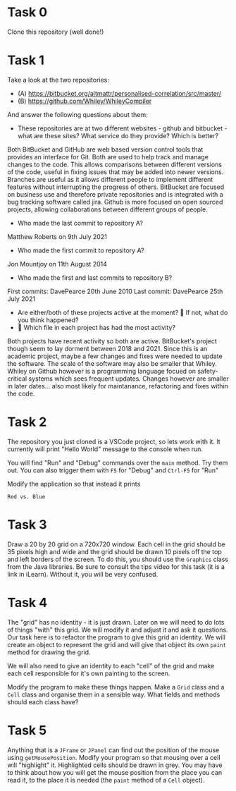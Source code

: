 # Task 0

Clone this repository (well done!)

# Task 1

Take a look at the two repositories:

  * (A) https://bitbucket.org/altmattr/personalised-correlation/src/master/
  * (B) https://github.com/Whiley/WhileyCompiler

And answer the following questions about them:

  * These repositories are at two different websites - github and bitbucket - what are these sites?  What service do they provide? Which is better?

  Both BitBucket and GitHub are web based version control tools that provides an interface for Git. Both are used to help track and manage changes to the code. This allows comparisons between different versions of the code, useful in fixing issues that may be added into newer versions. Branches are useful as it allows different people to implement different features without interrupting the progress of others. BitBucket are focused on business use and therefore private repositories and is integrated with a bug tracking software called jira. Github is more focused on open sourced projects, allowing collaborations between different groups of people.

  * Who made the last commit to repository A?

  Matthew Roberts on 9th July 2021

  * Who made the first commit to repository A?

  Jon Mountjoy on 11th August 2014

  * Who made the first and last commits to repository B?

  First commits: DavePearce 20th June 2010 
  Last commit: DavePearce 25th July 2021

  * Are either/both of these projects active at the moment? 🤔 If not, what do you think happened?
  * 🤔 Which file in each project has had the most activity?

  Both projects have recent activity so both are active. BitBucket's project though seem to lay dorment between 2018 and 2021. Since this is an academic project, maybe a few changes and fixes were needed to update the software. The scale of the software may also be smaller that Whiley. Whiley on Github however is a programming language focued on safety-critical systems which sees frequent updates. Changes however are smaller in later dates... also most likely for maintanance, refactoring and fixes within the code. 

# Task 2

The repository you just cloned is a VSCode project, so lets work with it.  It currently will print "Hello World" message to the console when run.

You will find "Run" and "Debug" commands over the `main` method.  Try them out.  You can also trigger them with `F5` for "Debug" and `Ctrl-F5` for "Run"

Modify the application so that instead it prints

~~~~~
Red vs. Blue
~~~~~

# Task 3

Draw a 20 by 20 grid on a 720x720 window.  Each cell in the grid should be 35 pixels high and wide and the grid should be drawn 10 pixels off the top and left borders of the screen.  To do this, you should use the `Graphics` class from the Java libraries.  Be sure to consult the tips video for this task (it is a link in iLearn).  Without it, you will be very confused.

# Task 4

The "grid" has no identity - it is just drawn.  Later on we will need to do lots of things "with" this grid.  We will modify it and adjust it and ask it questions.  Our task here is to refactor the program to give this grid an identity.  We will create an object to represent the grid and will give that object its own `paint` method for drawing the grid.

We will also need to give an identity to each "cell" of the grid and make each cell responsible for it's own painting to the screen.

Modify the program to make these things happen.  Make a `Grid` class and a `Cell` class and organise them in a sensible way.  What fields and methods should each class have?

# Task 5

Anything that is a `JFrame` or `JPanel` can find out the position of the mouse using `getMousePosition`.  Modify your program so that mousing over a cell will "highlight" it.  Highlighted cells should be drawn in grey.  You may have to think about how you will get the mouse position from the place you can read it, to the place it is needed (the `paint` method of a `Cell` object).
